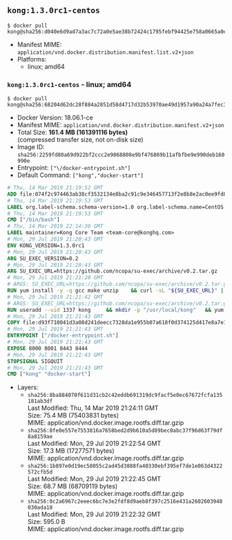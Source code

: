 ## `kong:1.3.0rc1-centos`

```console
$ docker pull kong@sha256:d040e6d9ad7a3ac7c72a0e5ae38b72424c1795febf94425e758a0665a0e4c15b
```

-	Manifest MIME: `application/vnd.docker.distribution.manifest.list.v2+json`
-	Platforms:
	-	linux; amd64

### `kong:1.3.0rc1-centos` - linux; amd64

```console
$ docker pull kong@sha256:68204d62dc28f884a2851d58d4717d32b53970ae49d1957a90a24a7fec32f560
```

-	Docker Version: 18.06.1-ce
-	Manifest MIME: `application/vnd.docker.distribution.manifest.v2+json`
-	Total Size: **161.4 MB (161391116 bytes)**  
	(compressed transfer size, not on-disk size)
-	Image ID: `sha256:2259fd80a69d922bf2ccc2e9068808e9bf476869b11afbfbe9e990deb160990e`
-	Entrypoint: `["\/docker-entrypoint.sh"]`
-	Default Command: `["kong","docker-start"]`

```dockerfile
# Thu, 14 Mar 2019 21:19:52 GMT
ADD file:074f2c974463ab38cf3532134e8ba2c91c9e346457713f2e8b8e2ac0ee9fd83d in / 
# Thu, 14 Mar 2019 21:19:53 GMT
LABEL org.label-schema.schema-version=1.0 org.label-schema.name=CentOS Base Image org.label-schema.vendor=CentOS org.label-schema.license=GPLv2 org.label-schema.build-date=20190305
# Thu, 14 Mar 2019 21:19:53 GMT
CMD ["/bin/bash"]
# Thu, 14 Mar 2019 22:14:30 GMT
LABEL maintainer=Kong Core Team <team-core@konghq.com>
# Mon, 29 Jul 2019 21:20:43 GMT
ENV KONG_VERSION=1.3.0rc1
# Mon, 29 Jul 2019 21:20:43 GMT
ARG SU_EXEC_VERSION=0.2
# Mon, 29 Jul 2019 21:20:43 GMT
ARG SU_EXEC_URL=https://github.com/ncopa/su-exec/archive/v0.2.tar.gz
# Mon, 29 Jul 2019 21:21:28 GMT
# ARGS: SU_EXEC_URL=https://github.com/ncopa/su-exec/archive/v0.2.tar.gz SU_EXEC_VERSION=0.2
RUN yum install -y -q gcc make unzip 	&& curl -sL "${SU_EXEC_URL}" | tar -C /tmp -zxf - 	&& make -C "/tmp/su-exec-${SU_EXEC_VERSION}" 	&& cp "/tmp/su-exec-${SU_EXEC_VERSION}/su-exec" /usr/bin 	&& rm -fr "/tmp/su-exec-${SU_EXEC_VERSION}" 	&& yum autoremove -y -q gcc make 	&& yum clean all -q 	&& rm -fr /var/cache/yum/* /tmp/yum_save*.yumtx /root/.pki
# Mon, 29 Jul 2019 21:21:42 GMT
# ARGS: SU_EXEC_URL=https://github.com/ncopa/su-exec/archive/v0.2.tar.gz SU_EXEC_VERSION=0.2
RUN useradd --uid 1337 kong 	&& mkdir -p "/usr/local/kong" 	&& yum install -y https://bintray.com/kong/kong-rpm/download_file?file_path=centos/7/kong-$KONG_VERSION.el7.noarch.rpm 	&& yum clean all 	&& chown -R kong:0 /usr/local/kong 	&& chmod -R g=u /usr/local/kong
# Mon, 29 Jul 2019 21:21:43 GMT
COPY file:d93f710041d3a08d241deecc7328da1e955b07a618f0d374125d417e8a7e1640 in /docker-entrypoint.sh 
# Mon, 29 Jul 2019 21:21:43 GMT
ENTRYPOINT ["/docker-entrypoint.sh"]
# Mon, 29 Jul 2019 21:21:43 GMT
EXPOSE 8000 8001 8443 8444
# Mon, 29 Jul 2019 21:21:43 GMT
STOPSIGNAL SIGQUIT
# Mon, 29 Jul 2019 21:21:43 GMT
CMD ["kong" "docker-start"]
```

-	Layers:
	-	`sha256:8ba884070f611d31cb2c42eddb691319dc9facf5e0ec67672fcfa135181ab3df`  
		Last Modified: Thu, 14 Mar 2019 21:24:11 GMT  
		Size: 75.4 MB (75403831 bytes)  
		MIME: application/vnd.docker.image.rootfs.diff.tar.gzip
	-	`sha256:8fe0e557e7553816a7658bed2d9b610a5d89bec0abc37f96d63f79df8a8159ae`  
		Last Modified: Mon, 29 Jul 2019 21:22:54 GMT  
		Size: 17.3 MB (17277571 bytes)  
		MIME: application/vnd.docker.image.rootfs.diff.tar.gzip
	-	`sha256:1b897e0d19ec58055c2ad45d3888fa40330ebf395ef7de1e063d4322572cfb5d`  
		Last Modified: Mon, 29 Jul 2019 21:22:45 GMT  
		Size: 68.7 MB (68709119 bytes)  
		MIME: application/vnd.docker.image.rootfs.diff.tar.gzip
	-	`sha256:0c2a6967c2eeec6bc7e3e2fdf8d9aeb8f397c2516e431a2602603948030ada18`  
		Last Modified: Mon, 29 Jul 2019 21:22:32 GMT  
		Size: 595.0 B  
		MIME: application/vnd.docker.image.rootfs.diff.tar.gzip
